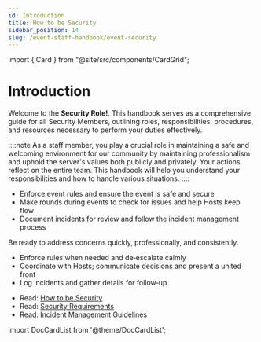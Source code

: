 ```yaml
---
id: Introduction
title: How to be Security
sidebar_position: 14
slug: /event-staff-handbook/event-security
---
```


import { Card } from "@site/src/components/CardGrid";

# Introduction

Welcome to the **Security Role!**. This handbook serves as a comprehensive guide for all Security Members, outlining roles, responsibilities, procedures, and resources necessary to perform your duties effectively.

::::note
As a staff member, you play a crucial role in maintaining a safe and welcoming environment for our community by maintaining professionalism and uphold the server's values both publicly and privately. Your actions reflect on the entire team. This handbook will help you understand your responsibilities and how to handle various situations.
::::

<div style={{ marginBottom: "1rem" }}>
  <Card title="What Security Does" icon="🛡️">
    <ul>
      <li>Enforce event rules and ensure the event is safe and secure</li>
      <li>Make rounds during events to check for issues and help Hosts keep flow</li>
      <li>Document incidents for review and follow the incident management process</li>
    </ul>
  </Card>
</div>

<div style={{ marginBottom: "1rem" }}>
  <Card title="Stay Vigilant" status="warning">
    <p>Be ready to address concerns quickly, professionally, and consistently.</p>
  </Card>
</div>

<div style={{ marginBottom: "1rem" }}>
  <Card title="Core Responsibilities" status="info">
    <ul>
      <li>Enforce rules when needed and de‑escalate calmly</li>
      <li>Coordinate with Hosts; communicate decisions and present a united front</li>
      <li>Log incidents and gather details for follow‑up</li>
    </ul>
  </Card>
</div>

<div style={{ marginBottom: "1rem" }}>
  <Card title="Requirements & How‑tos" status="success">
    <ul>
      <li>Read: <a href="./Security/how-to-be-security">How to be Security</a></li>
      <li>Read: <a href="./Security/security-requirements">Security Requirements</a></li>
      <li>Read: <a href="./Security/incident-management-guidelines">Incident Management Guidelines</a></li>
    </ul>
  </Card>
</div>

import DocCardList from '@theme/DocCardList';

<DocCardList />
